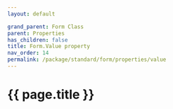 ```yaml
---
layout: default

grand_parent: Form Class
parent: Properties
has_children: false
title: Form.Value property
nav_order: 14
permalink: /package/standard/form/properties/value
---
```

# {{ page.title }}




